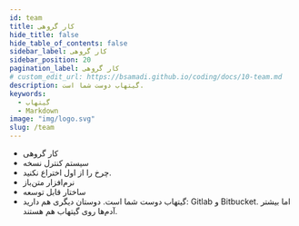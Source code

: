 ```yaml
---
id: team
title: کار گروهی
hide_title: false
hide_table_of_contents: false
sidebar_label: کار گروهی
sidebar_position: 20
pagination_label: کار گروهی
# custom_edit_url: https://bsamadi.github.io/coding/docs/10-team.md
description: گیتهاب دوست شما است.
keywords:
  - گیتهاب
  - Markdown
image: "img/logo.svg"
slug: /team
---
```


- کار گروهی
- سیستم کنترل نسخه
- چرخ را از اول اختراع نکنید.
- نرم‌افزار متن‌باز
- ساختار قابل توسعه
- گیتهاب دوست شما است. دوستان دیگری هم دارید: Gitlab و Bitbucket. اما بیشتر آدم‌ها روی گیتهاب هم هستند.
